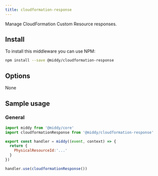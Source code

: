 ```yaml
---
title: cloudformation-response
---
```


Manage CloudFormation Custom Resource responses.

## Install

To install this middleware you can use NPM:

```bash npm2yarn
npm install --save @middy/cloudformation-response
```

## Options

None

## Sample usage

### General

```javascript
import middy from '@middy/core'
import cloudformationResponse from '@middy/cloudformation-response'

export const handler = middy((event, context) => {
  return {
    PhysicalResourceId:'...'
  }
})

handler.use(cloudformationResponse())
```
